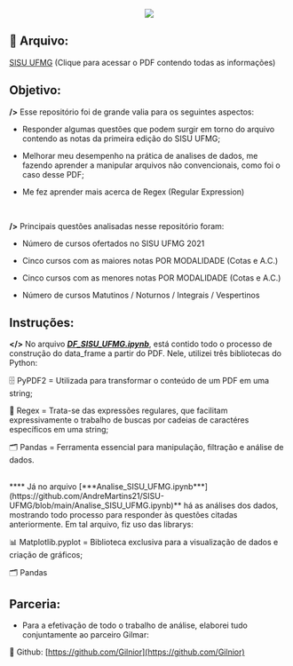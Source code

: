 <p align = "center"> 
 <img src = "https://user-images.githubusercontent.com/64978311/115966529-5df93f00-a504-11eb-9330-d67492b1253b.png"/>
 </p>

## 📂 Arquivo: 

[SISU UFMG](https://www.ufmg.br/sisu/wp-content/uploads/2021/04/M%C3%A1ximos-e-M%C3%ADnimos-ap%C3%B3s-Chamada-regular.pdf)
(Clique para acessar o PDF contendo todas as informações)

## Objetivo:

**/>** Esse repositório foi de grande valia para os seguintes aspectos: 

- Responder algumas questões que podem surgir em torno do arquivo contendo as notas da primeira edição do SISU UFMG;

- Melhorar meu desempenho na prática de analises de dados, me fazendo aprender a manipular arquivos não convencionais, como foi o caso desse PDF;

- Me fez aprender mais acerca de Regex (Regular Expression)
<br>

**/>** Principais questões analisadas nesse repositório foram:

- Número de cursos ofertados no SISU UFMG 2021

- Cinco cursos com as maiores notas POR MODALIDADE (Cotas e A.C.)

- Cinco cursos com as menores notas POR MODALIDADE (Cotas e A.C.)

- Número de cursos Matutinos / Noturnos / Integrais / Vespertinos

## Instruções:

**</>** No arquivo [***DF_SISU_UFMG.ipynb***](https://github.com/AndreMartins21/SISU-UFMG/blob/main/DF_SISU_UFMG.ipynb), está contido todo o processo de construção do data_frame a partir do PDF. Nele, utilizei três bibliotecas do Python: 

🗄️ PyPDF2 = Utilizada para transformar o conteúdo de um PDF em uma string;

🔎 Regex = Trata-se das expressões regulares, que facilitam expressivamente o trabalho de buscas por cadeias de caractéres específicos em uma string;

🗂️ Pandas = Ferramenta essencial para manipulação, filtração e análise de dados. 

<br>
**</>** Já no arquivo [***Analise_SISU_UFMG.ipynb***](https://github.com/AndreMartins21/SISU-UFMG/blob/main/Analise_SISU_UFMG.ipynb)** há as análises dos dados, mostrando todo processo para responder às questões citadas anteriormente. Em tal arquivo, fiz uso das librarys:

📊 Matplotlib.pyplot = Biblioteca exclusiva para a visualização de dados e criação de gráficos;

🗂️ Pandas


## Parceria:

- Para a efetivação de todo o trabalho de análise, elaborei tudo conjuntamente ao parceiro Gilmar:

🔗 Github: [https://github.com/Gilnior](https://github.com/Gilnior)

